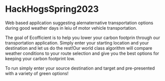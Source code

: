 ﻿# HackHogsSpring2023

Web based appilcation suggesting alernaternative transportation options during good weather days in leiu of motor vehicle transportation.

The goal of Ecofficient is to help you lower your carbon footprin through our transportation application. Simply enter your starting location and your 
destination and let us do the rest!Our world class algorithm will compare weather conditions to your route selection and give you the best options for keeping your carbon footprint low.

To run simply enter your source destination and target and pre-presented with a variety of green options!
